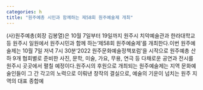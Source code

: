 ```yaml
---
categories: h
title: "원주예총 시민과 함께하는 제58회 원주예술제 개최"
---
```

(사)원주예총(회장 김봉열)은 10월 7일부터 19일까지 원주시 치악예술관과 한라대학교 등 원주시 일원에서 원주시민과 함께 하는‘제58회 원주예술제’를 개최한다.이번 원주예술제는 10월 7일 저녁 7시 30분‘2022 원주문화예술정책포럼’을 시작으로 원주예총 산하 9개 협회별로 준비한 사진, 문학, 미술, 가요, 무용, 연극 등 다채로운 공연과 전시를 원주시 곳곳에서 펼칠 예정이다.원주시의 후원으로 개최되는 원주예술제는 지역 문화예술인들이 그 간 각고의 노력으로 이뤄낸 창작의 결실으로, 예술의 기운이 넘치는 원주 지역의 대표 종합예